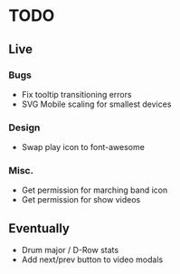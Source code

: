 # TODO

## Live

### Bugs
- Fix tooltip transitioning errors
- SVG Mobile scaling for smallest devices

### Design
- Swap play icon to font-awesome 

### Misc.
- Get permission for marching band icon 
- Get permission for show videos

## Eventually
- Drum major / D-Row stats
- Add next/prev button to video modals